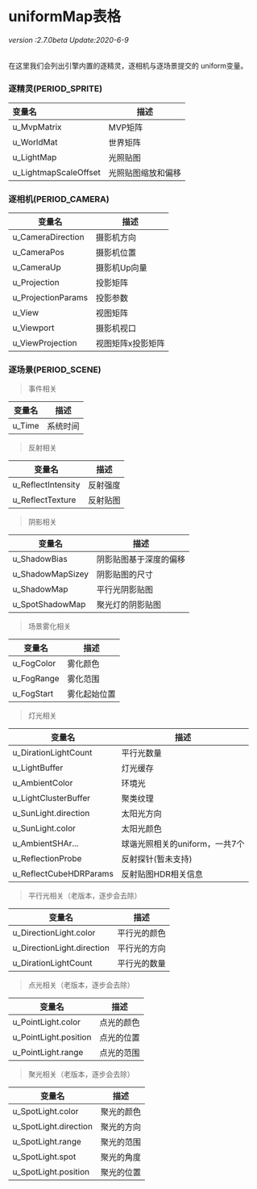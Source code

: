 # uniformMap表格

###### *version :2.7.0beta   Update:2020-6-9*

在这里我们会列出引擎内置的逐精灵，逐相机与逐场景提交的 uniform变量。

### 逐精灵(PERIOD_SPRITE)

| 变量名                   | 描述        |
| :-------------------- | --------- |
| u_MvpMatrix           | MVP矩阵     |
| u_WorldMat            | 世界矩阵      |
| u_LightMap            | 光照贴图      |
| u_LightmapScaleOffset | 光照贴图缩放和偏移 |


### 逐相机(PERIOD_CAMERA)

| 变量名                | 描述        |
| ------------------ | --------- |
| u_CameraDirection  | 摄影机方向     |
| u_CameraPos        | 摄影机位置     |
| u_CameraUp         | 摄影机Up向量   |
| u_Projection       | 投影矩阵      |
| u_ProjectionParams | 投影参数      |
| u_View             | 视图矩阵      |
| u_Viewport         | 摄影机视口     |
| u_ViewProjection   | 视图矩阵x投影矩阵 |

### 逐场景(PERIOD_SCENE)

> 事件相关

| 变量名    | 描述   |
| ------ | ---- |
| u_Time | 系统时间 |

> 反射相关


| 变量名                | 描述   |
| ------------------ | ---- |
| u_ReflectIntensity | 反射强度 |
| u_ReflectTexture   | 反射贴图 |

> 阴影相关

| 变量名              | 描述          |
| ---------------- | ----------- |
| u_ShadowBias     | 阴影贴图基于深度的偏移 |
| u_ShadowMapSizey | 阴影贴图的尺寸     |
| u_ShadowMap      | 平行光阴影贴图     |
| u_SpotShadowMap  | 聚光灯的阴影贴图    |

> 场景雾化相关

| 变量名        | 描述     |
| ---------- | ------ |
| u_FogColor | 雾化颜色   |
| u_FogRange | 雾化范围   |
| u_FogStart | 雾化起始位置 |

> 灯光相关


| 变量名                    | 描述                  |
| ---------------------- | ------------------- |
| u_DirationLightCount   | 平行光数量               |
| u_LightBuffer          | 灯光缓存                |
| u_AmbientColor         | 环境光                 |
| u_LightClusterBuffer   | 聚类纹理                |
| u_SunLight.direction   | 太阳光方向               |
| u_SunLight.color       | 太阳光颜色               |
| u_AmbientSHAr...       | 球谐光照相关的uniform，一共7个 |
| u_ReflectionProbe      | 反射探针(暂未支持)          |
| u_ReflectCubeHDRParams | 反射贴图HDR相关信息         |

> 平行光相关（老版本，逐步会去除）


| 变量名                        | 描述     |
| -------------------------- | ------ |
| u_DirectionLight.color     | 平行光的颜色 |
| u_DirectionLight.direction | 平行光的方向 |
| u_DirationLightCount       | 平行光的数量 |


> 点光相关（老版本，逐步会去除）


| 变量名                   | 描述    |
| --------------------- | ----- |
| u_PointLight.color    | 点光的颜色 |
| u_PointLight.position | 点光的位置 |
| u_PointLight.range    | 点光的范围 |

> 聚光相关（老版本，逐步会去除）

| 变量名                   | 描述    |
| --------------------- | ----- |
| u_SpotLight.color     | 聚光的颜色 |
| u_SpotLight.direction | 聚光的方向 |
| u_SpotLight.range     | 聚光的范围 |
| u_SpotLight.spot      | 聚光的角度 |
| u_SpotLight.position  | 聚光的位置 |


